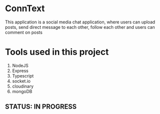 # ConnText

This application is a social media chat application, where users can upload posts, send direct message to each other, follow each other and users can comment on posts

# Tools used in this project

1. NodeJS
2. Express
3. Typescript
4. socket.io
5. cloudinary
6. mongoDB

## STATUS: IN PROGRESS

